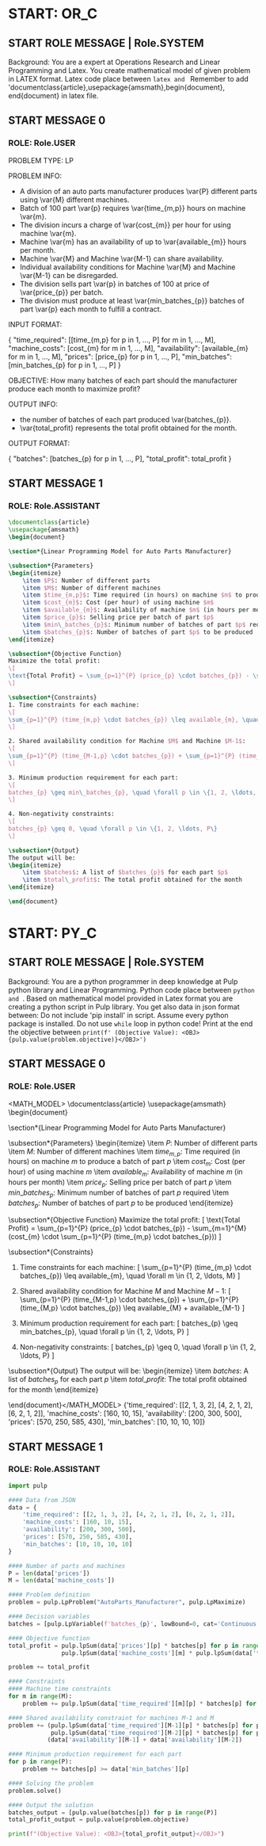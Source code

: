 # START: OR_C 
## START ROLE MESSAGE | Role.SYSTEM 
Background: You are a expert at Operations Research and Linear Programming and Latex. You create mathematical model of given problem in LATEX format. Latex code place between ```latex and ``` Remember to add 'documentclass{article},usepackage{amsmath},begin{document}, end{document} in latex file. 
## START MESSAGE 0 
### ROLE: Role.USER
<DESCRIPTION>
PROBLEM TYPE: LP

PROBLEM INFO:

- A division of an auto parts manufacturer produces \var{P} different parts using \var{M} different machines.
- Batch of 100 part \var{p} requires \var{time_{m,p}} hours on machine \var{m}.
- The division incurs a charge of \var{cost_{m}} per hour for using machine \var{m}.
- Machine \var{m} has an availability of up to \var{available_{m}} hours per month.
- Machine \var{M} and Machine \var{M-1} can share availability.
- Individual availability conditions for Machine \var{M} and Machine \var{M-1} can be disregarded.
- The division sells part \var{p} in batches of 100 at price of \var{price_{p}} per batch.
- The division must produce at least \var{min_batches_{p}} batches of part \var{p} each month to fulfill a contract.

INPUT FORMAT: 

{
    "time_required": [[time_{m,p} for p in 1, ..., P] for m in 1, ..., M],
    "machine_costs": [cost_{m} for m in 1, ..., M],
    "availability": [available_{m} for m in 1, ..., M],
    "prices": [price_{p} for p in 1, ..., P],
    "min_batches": [min_batches_{p} for p in 1, ..., P]
}

OBJECTIVE: How many batches of each part should the manufacturer produce each month to maximize profit?

OUTPUT INFO:

- the number of batches of each part produced \var{batches_{p}}.
- \var{total_profit} represents the total profit obtained for the month.

OUTPUT FORMAT:

{
    "batches": [batches_{p} for p in 1, ..., P],
    "total_profit": total_profit
}
</DESCRIPTION>


## START MESSAGE 1 
### ROLE: Role.ASSISTANT
```latex
\documentclass{article}
\usepackage{amsmath}
\begin{document}

\section*{Linear Programming Model for Auto Parts Manufacturer}

\subsection*{Parameters}
\begin{itemize}
    \item $P$: Number of different parts
    \item $M$: Number of different machines
    \item $time_{m,p}$: Time required (in hours) on machine $m$ to produce a batch of part $p$
    \item $cost_{m}$: Cost (per hour) of using machine $m$
    \item $available_{m}$: Availability of machine $m$ (in hours per month)
    \item $price_{p}$: Selling price per batch of part $p$
    \item $min\_batches_{p}$: Minimum number of batches of part $p$ required
    \item $batches_{p}$: Number of batches of part $p$ to be produced
\end{itemize}

\subsection*{Objective Function}
Maximize the total profit:
\[
\text{Total Profit} = \sum_{p=1}^{P} (price_{p} \cdot batches_{p}) - \sum_{m=1}^{M} (cost_{m} \cdot \sum_{p=1}^{P} (time_{m,p} \cdot batches_{p}))
\]

\subsection*{Constraints}
1. Time constraints for each machine:
\[
\sum_{p=1}^{P} (time_{m,p} \cdot batches_{p}) \leq available_{m}, \quad \forall m \in \{1, 2, \ldots, M\}
\]

2. Shared availability condition for Machine $M$ and Machine $M-1$:
\[
\sum_{p=1}^{P} (time_{M-1,p} \cdot batches_{p}) + \sum_{p=1}^{P} (time_{M,p} \cdot batches_{p}) \leq available_{M} + available_{M-1}
\]

3. Minimum production requirement for each part:
\[
batches_{p} \geq min\_batches_{p}, \quad \forall p \in \{1, 2, \ldots, P\}
\]

4. Non-negativity constraints:
\[
batches_{p} \geq 0, \quad \forall p \in \{1, 2, \ldots, P\}
\]

\subsection*{Output}
The output will be:
\begin{itemize}
    \item $batches$: A list of $batches_{p}$ for each part $p$
    \item $total\_profit$: The total profit obtained for the month
\end{itemize}

\end{document}
```

# START: PY_C 
## START ROLE MESSAGE | Role.SYSTEM 
Background: You are a python programmer in deep knowledge at Pulp python library and Linear Programming. Python code place between ```python and ```. Based on mathematical model provided in Latex format you are creating a python script in Pulp library. You get also data in json format between: <DATA></DATA> Do not include 'pip install' in script. Assume every python package is installed. Do not use `while` loop in python code! Print at the end the objective between <OBJ></OBJ> `print(f' (Objective Value): <OBJ>{pulp.value(problem.objective)}</OBJ>')` 
## START MESSAGE 0 
### ROLE: Role.USER
<MATH_MODEL>
\documentclass{article}
\usepackage{amsmath}
\begin{document}

\section*{Linear Programming Model for Auto Parts Manufacturer}

\subsection*{Parameters}
\begin{itemize}
    \item $P$: Number of different parts
    \item $M$: Number of different machines
    \item $time_{m,p}$: Time required (in hours) on machine $m$ to produce a batch of part $p$
    \item $cost_{m}$: Cost (per hour) of using machine $m$
    \item $available_{m}$: Availability of machine $m$ (in hours per month)
    \item $price_{p}$: Selling price per batch of part $p$
    \item $min\_batches_{p}$: Minimum number of batches of part $p$ required
    \item $batches_{p}$: Number of batches of part $p$ to be produced
\end{itemize}

\subsection*{Objective Function}
Maximize the total profit:
\[
\text{Total Profit} = \sum_{p=1}^{P} (price_{p} \cdot batches_{p}) - \sum_{m=1}^{M} (cost_{m} \cdot \sum_{p=1}^{P} (time_{m,p} \cdot batches_{p}))
\]

\subsection*{Constraints}
1. Time constraints for each machine:
\[
\sum_{p=1}^{P} (time_{m,p} \cdot batches_{p}) \leq available_{m}, \quad \forall m \in \{1, 2, \ldots, M\}
\]

2. Shared availability condition for Machine $M$ and Machine $M-1$:
\[
\sum_{p=1}^{P} (time_{M-1,p} \cdot batches_{p}) + \sum_{p=1}^{P} (time_{M,p} \cdot batches_{p}) \leq available_{M} + available_{M-1}
\]

3. Minimum production requirement for each part:
\[
batches_{p} \geq min\_batches_{p}, \quad \forall p \in \{1, 2, \ldots, P\}
\]

4. Non-negativity constraints:
\[
batches_{p} \geq 0, \quad \forall p \in \{1, 2, \ldots, P\}
\]

\subsection*{Output}
The output will be:
\begin{itemize}
    \item $batches$: A list of $batches_{p}$ for each part $p$
    \item $total\_profit$: The total profit obtained for the month
\end{itemize}

\end{document}</MATH_MODEL>
<DATA>
{'time_required': [[2, 1, 3, 2], [4, 2, 1, 2], [6, 2, 1, 2]], 'machine_costs': [160, 10, 15], 'availability': [200, 300, 500], 'prices': [570, 250, 585, 430], 'min_batches': [10, 10, 10, 10]}</DATA>


## START MESSAGE 1 
### ROLE: Role.ASSISTANT
```python
import pulp

#### Data from JSON
data = {
    'time_required': [[2, 1, 3, 2], [4, 2, 1, 2], [6, 2, 1, 2]], 
    'machine_costs': [160, 10, 15], 
    'availability': [200, 300, 500], 
    'prices': [570, 250, 585, 430], 
    'min_batches': [10, 10, 10, 10]
}

#### Number of parts and machines
P = len(data['prices'])
M = len(data['machine_costs'])

#### Problem definition
problem = pulp.LpProblem("AutoParts_Manufacturer", pulp.LpMaximize)

#### Decision variables
batches = [pulp.LpVariable(f'batches_{p}', lowBound=0, cat='Continuous') for p in range(P)]

#### Objective function
total_profit = pulp.lpSum(data['prices'][p] * batches[p] for p in range(P)) - \
               pulp.lpSum(data['machine_costs'][m] * pulp.lpSum(data['time_required'][m][p] * batches[p] for p in range(P)) for m in range(M))

problem += total_profit

#### Constraints
#### Machine time constraints
for m in range(M):
    problem += pulp.lpSum(data['time_required'][m][p] * batches[p] for p in range(P)) <= data['availability'][m]

#### Shared availability constraint for machines M-1 and M
problem += (pulp.lpSum(data['time_required'][M-1][p] * batches[p] for p in range(P)) +
            pulp.lpSum(data['time_required'][M-2][p] * batches[p] for p in range(P))) <= \
           (data['availability'][M-1] + data['availability'][M-2])

#### Minimum production requirement for each part
for p in range(P):
    problem += batches[p] >= data['min_batches'][p]

#### Solving the problem
problem.solve()

#### Output the solution
batches_output = [pulp.value(batches[p]) for p in range(P)]
total_profit_output = pulp.value(problem.objective)

print(f"(Objective Value): <OBJ>{total_profit_output}</OBJ>")
```

